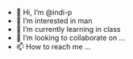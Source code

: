- 👋 Hi, I’m @indi-p
- 👀 I’m interested in man
- 🌱 I’m currently learning in class
- 💞️ I’m looking to collaborate on ...
- 📫 How to reach me ...

<!---
indi-p/indi-p is a ✨ special ✨ repository because its `README.md` (this file) appears on your GitHub profile.
You can click the Preview link to take a look at your changes.
--->
